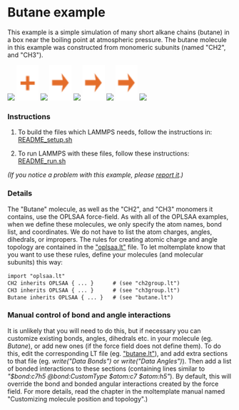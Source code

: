Butane example
==============
This example is a simple simulation of many short alkane chains (butane) in a box near the boiling point at atmospheric pressure.  The butane molecule in this example was constructed from monomeric subunits (named "CH2", and "CH3").

<img src="images/ch2_ry90.jpg" width=110>
<img src="images/plus.svg" height=80>
<img src="images/ch3_ry60.jpg" width=110>
<img src="images/rightarrow.svg" height=80>
<img src="images/butane.jpg" width=150>
<img src="images/rightarrow.svg" height=80>
<img src="images/initial_configuration_LR.jpg" width=150>
<img src="images/rightarrow.svg" height=80>
<img src="images/after_pressure_equilibration_LR.jpg" width=150>


### Instructions

1) To build the files which LAMMPS needs, follow the instructions in:
[README_setup.sh](README_setup.sh)

2) To run LAMMPS with these files, follow these instructions:
[README_run.sh](README_run.sh)

*(If you notice a problem with this example, please [report it](../README.md).)*


### Details

The "Butane" molecule, as well as the "CH2", and "CH3" monomers it contains, use the OPLSAA force-field.  As with all of the OPLSAA examples, when we define these molecules, we only specify the atom names, bond list, and coordinates.  We do not have to list the atom charges, angles, dihedrals, or impropers.  The rules for creating atomic charge and angle topology are contained in the ["oplsaa.lt"](../../../../moltemplate/force_fields/oplsaa.lt) file.  To let moltemplate know that you want to use these rules, define your molecules (and molecular subunits) this way:

```
import "oplsaa.lt"
CH2 inherits OPLSAA { ... }      # (see "ch2group.lt")
CH3 inherits OPLSAA { ... }      # (see "ch3group.lt")
Butane inherits OPLSAA { ... }   # (see "butane.lt")
```


### Manual control of bond and angle interactions

It is unlikely that you will need to do this, but if necessary you can customize existing bonds, angles, dihedrals etc. in your molecule (eg. *Butane*), or add new ones (if the force field does not define them).  To do this, edit the corresponding LT file (eg. ["butane.lt"](./moltemplate_files/butane.lt)), and add extra sections to that file (eg. *write("Data Bonds")* or *write("Data Angles")*).  Then add a list of bonded interactions to these sections (containing lines similar to *"\$bond:c7h5 @bond:CustomType \$atom:c7 \$atom:h5"*).  By default, this will override the bond and bonded angular interactions created by the force field.  For more details, read the chapter in the moltemplate manual named "Customizing molecule position and topology".)

